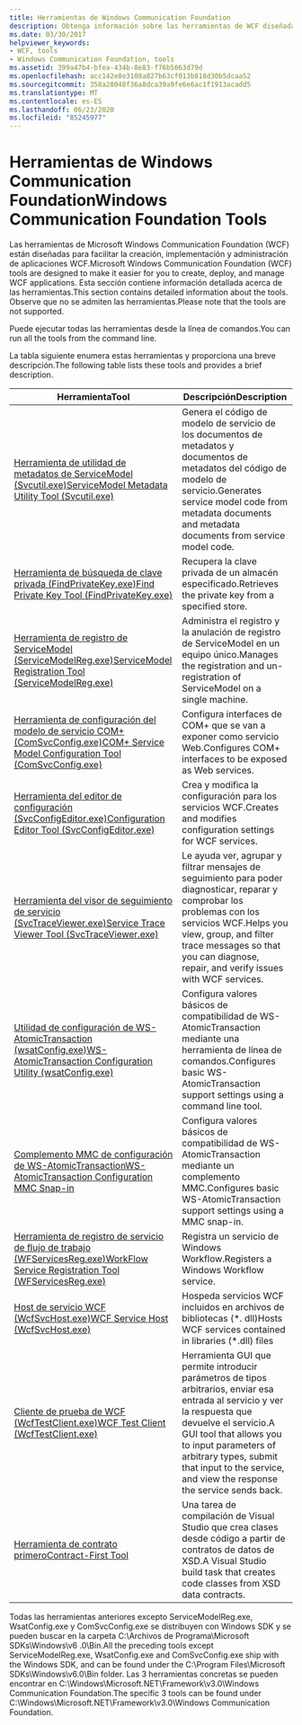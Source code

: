```yaml
---
title: Herramientas de Windows Communication Foundation
description: Obtenga información sobre las herramientas de WCF diseñadas para facilitar la creación, implementación y administración de aplicaciones WCF. Ejecute estas herramientas desde un símbolo del sistema.
ms.date: 03/30/2017
helpviewer_keywords:
- WCF, tools
- Windows Communication Foundation, tools
ms.assetid: 399a47b4-bfea-434b-8e83-f76b5063d79d
ms.openlocfilehash: acc142e8e3108a827b63cf013b818d30b5dcaa52
ms.sourcegitcommit: 358a28048f36a8dca39a9fe6e6ac1f1913acadd5
ms.translationtype: MT
ms.contentlocale: es-ES
ms.lasthandoff: 06/23/2020
ms.locfileid: "85245977"
---
```

# <a name="windows-communication-foundation-tools"></a><span data-ttu-id="d25f6-104">Herramientas de Windows Communication Foundation</span><span class="sxs-lookup"><span data-stu-id="d25f6-104">Windows Communication Foundation Tools</span></span>
<span data-ttu-id="d25f6-105">Las herramientas de Microsoft Windows Communication Foundation (WCF) están diseñadas para facilitar la creación, implementación y administración de aplicaciones WCF.</span><span class="sxs-lookup"><span data-stu-id="d25f6-105">Microsoft Windows Communication Foundation (WCF) tools are designed to make it easier for you to create, deploy, and manage WCF applications.</span></span> <span data-ttu-id="d25f6-106">Esta sección contiene información detallada acerca de las herramientas.</span><span class="sxs-lookup"><span data-stu-id="d25f6-106">This section contains detailed information about the tools.</span></span> <span data-ttu-id="d25f6-107">Observe que no se admiten las herramientas.</span><span class="sxs-lookup"><span data-stu-id="d25f6-107">Please note that the tools are not supported.</span></span>  
  
 <span data-ttu-id="d25f6-108">Puede ejecutar todas las herramientas desde la línea de comandos.</span><span class="sxs-lookup"><span data-stu-id="d25f6-108">You can run all the tools from the command line.</span></span>  
  
 <span data-ttu-id="d25f6-109">La tabla siguiente enumera estas herramientas y proporciona una breve descripción.</span><span class="sxs-lookup"><span data-stu-id="d25f6-109">The following table lists these tools and provides a brief description.</span></span>  
  
|<span data-ttu-id="d25f6-110">Herramienta</span><span class="sxs-lookup"><span data-stu-id="d25f6-110">Tool</span></span>|<span data-ttu-id="d25f6-111">Descripción</span><span class="sxs-lookup"><span data-stu-id="d25f6-111">Description</span></span>|  
|----------|-----------------|  
|[<span data-ttu-id="d25f6-112">Herramienta de utilidad de metadatos de ServiceModel (Svcutil.exe)</span><span class="sxs-lookup"><span data-stu-id="d25f6-112">ServiceModel Metadata Utility Tool (Svcutil.exe)</span></span>](servicemodel-metadata-utility-tool-svcutil-exe.md)|<span data-ttu-id="d25f6-113">Genera el código de modelo de servicio de los documentos de metadatos y documentos de metadatos del código de modelo de servicio.</span><span class="sxs-lookup"><span data-stu-id="d25f6-113">Generates service model code from metadata documents and metadata documents from service model code.</span></span>|  
|[<span data-ttu-id="d25f6-114">Herramienta de búsqueda de clave privada (FindPrivateKey.exe)</span><span class="sxs-lookup"><span data-stu-id="d25f6-114">Find Private Key Tool (FindPrivateKey.exe)</span></span>](find-private-key-tool-findprivatekey-exe.md)|<span data-ttu-id="d25f6-115">Recupera la clave privada de un almacén especificado.</span><span class="sxs-lookup"><span data-stu-id="d25f6-115">Retrieves the private key from a specified store.</span></span>|  
|[<span data-ttu-id="d25f6-116">Herramienta de registro de ServiceModel (ServiceModelReg.exe)</span><span class="sxs-lookup"><span data-stu-id="d25f6-116">ServiceModel Registration Tool (ServiceModelReg.exe)</span></span>](servicemodelreg-exe.md)|<span data-ttu-id="d25f6-117">Administra el registro y la anulación de registro de ServiceModel en un equipo único.</span><span class="sxs-lookup"><span data-stu-id="d25f6-117">Manages the registration and un-registration of ServiceModel on a single machine.</span></span>|  
|[<span data-ttu-id="d25f6-118">Herramienta de configuración del modelo de servicio COM+ (ComSvcConfig.exe)</span><span class="sxs-lookup"><span data-stu-id="d25f6-118">COM+ Service Model Configuration Tool (ComSvcConfig.exe)</span></span>](com-service-model-configuration-tool-comsvcconfig-exe.md)|<span data-ttu-id="d25f6-119">Configura interfaces de COM+ que se van a exponer como servicio Web.</span><span class="sxs-lookup"><span data-stu-id="d25f6-119">Configures COM+ interfaces to be exposed as Web services.</span></span>|  
|[<span data-ttu-id="d25f6-120">Herramienta del editor de configuración (SvcConfigEditor.exe)</span><span class="sxs-lookup"><span data-stu-id="d25f6-120">Configuration Editor Tool (SvcConfigEditor.exe)</span></span>](configuration-editor-tool-svcconfigeditor-exe.md)|<span data-ttu-id="d25f6-121">Crea y modifica la configuración para los servicios WCF.</span><span class="sxs-lookup"><span data-stu-id="d25f6-121">Creates and modifies configuration settings for WCF services.</span></span>|  
|[<span data-ttu-id="d25f6-122">Herramienta del visor de seguimiento de servicio (SvcTraceViewer.exe)</span><span class="sxs-lookup"><span data-stu-id="d25f6-122">Service Trace Viewer Tool (SvcTraceViewer.exe)</span></span>](service-trace-viewer-tool-svctraceviewer-exe.md)|<span data-ttu-id="d25f6-123">Le ayuda ver, agrupar y filtrar mensajes de seguimiento para poder diagnosticar, reparar y comprobar los problemas con los servicios WCF.</span><span class="sxs-lookup"><span data-stu-id="d25f6-123">Helps you view, group, and filter trace messages so that you can diagnose, repair, and verify issues with WCF services.</span></span>|  
|[<span data-ttu-id="d25f6-124">Utilidad de configuración de WS-AtomicTransaction (wsatConfig.exe)</span><span class="sxs-lookup"><span data-stu-id="d25f6-124">WS-AtomicTransaction Configuration Utility (wsatConfig.exe)</span></span>](ws-atomictransaction-configuration-utility-wsatconfig-exe.md)|<span data-ttu-id="d25f6-125">Configura valores básicos de compatibilidad de WS-AtomicTransaction mediante una herramienta de línea de comandos.</span><span class="sxs-lookup"><span data-stu-id="d25f6-125">Configures basic WS-AtomicTransaction support settings using a command line tool.</span></span>|  
|[<span data-ttu-id="d25f6-126">Complemento MMC de configuración de WS-AtomicTransaction</span><span class="sxs-lookup"><span data-stu-id="d25f6-126">WS-AtomicTransaction Configuration MMC Snap-in</span></span>](ws-atomictransaction-configuration-mmc-snap-in.md)|<span data-ttu-id="d25f6-127">Configura valores básicos de compatibilidad de WS-AtomicTransaction mediante un complemento MMC.</span><span class="sxs-lookup"><span data-stu-id="d25f6-127">Configures basic WS-AtomicTransaction support settings using a MMC snap-in.</span></span>|  
|[<span data-ttu-id="d25f6-128">Herramienta de registro de servicio de flujo de trabajo (WFServicesReg.exe)</span><span class="sxs-lookup"><span data-stu-id="d25f6-128">WorkFlow Service Registration Tool (WFServicesReg.exe)</span></span>](workflow-service-registration-tool-wfservicesreg-exe.md)|<span data-ttu-id="d25f6-129">Registra un servicio de Windows Workflow.</span><span class="sxs-lookup"><span data-stu-id="d25f6-129">Registers a Windows Workflow service.</span></span>|  
|[<span data-ttu-id="d25f6-130">Host de servicio WCF (WcfSvcHost.exe)</span><span class="sxs-lookup"><span data-stu-id="d25f6-130">WCF Service Host (WcfSvcHost.exe)</span></span>](wcf-service-host-wcfsvchost-exe.md)|<span data-ttu-id="d25f6-131">Hospeda servicios WCF incluidos en archivos de bibliotecas (\*. dll)</span><span class="sxs-lookup"><span data-stu-id="d25f6-131">Hosts WCF services contained in libraries (\*.dll) files</span></span>|  
|[<span data-ttu-id="d25f6-132">Cliente de prueba de WCF (WcfTestClient.exe)</span><span class="sxs-lookup"><span data-stu-id="d25f6-132">WCF Test Client (WcfTestClient.exe)</span></span>](wcf-test-client-wcftestclient-exe.md)|<span data-ttu-id="d25f6-133">Herramienta GUI que permite introducir parámetros de tipos arbitrarios, enviar esa entrada al servicio y ver la respuesta que devuelve el servicio.</span><span class="sxs-lookup"><span data-stu-id="d25f6-133">A GUI tool that allows you to input parameters of arbitrary types, submit that input to the service, and view the response the service sends back.</span></span>|  
|[<span data-ttu-id="d25f6-134">Herramienta de contrato primero</span><span class="sxs-lookup"><span data-stu-id="d25f6-134">Contract-First Tool</span></span>](contract-first-tool.md)|<span data-ttu-id="d25f6-135">Una tarea de compilación de Visual Studio que crea clases desde código a partir de contratos de datos de XSD.</span><span class="sxs-lookup"><span data-stu-id="d25f6-135">A Visual Studio build task that creates code classes from XSD data contracts.</span></span>|  
  
 <span data-ttu-id="d25f6-136">Todas las herramientas anteriores excepto ServiceModelReg.exe, WsatConfig.exe y ComSvcConfig.exe se distribuyen con Windows SDK y se pueden buscar en la carpeta C:\Archivos de Programa\Microsoft SDKs\Windows\v6 .0\Bin.</span><span class="sxs-lookup"><span data-stu-id="d25f6-136">All the preceding tools except ServiceModelReg.exe, WsatConfig.exe and ComSvcConfig.exe ship with the Windows SDK, and can be found under the C:\Program Files\Microsoft SDKs\Windows\v6.0\Bin folder.</span></span>  <span data-ttu-id="d25f6-137">Las 3 herramientas concretas se pueden encontrar en C:\Windows\Microsoft.NET\Framework\v3.0\Windows Communication Foundation.</span><span class="sxs-lookup"><span data-stu-id="d25f6-137">The specific 3 tools can be found under C:\Windows\Microsoft.NET\Framework\v3.0\Windows Communication Foundation.</span></span>
